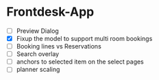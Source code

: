 # Frontdesk-App

- [ ] Preview Dialog
- [x] Fixup the model to support multi room bookings 
- [ ] Booking lines vs Reservations
- [ ] Search overlay
- [ ] anchors to selected item on the select pages
- [ ] planner scaling
